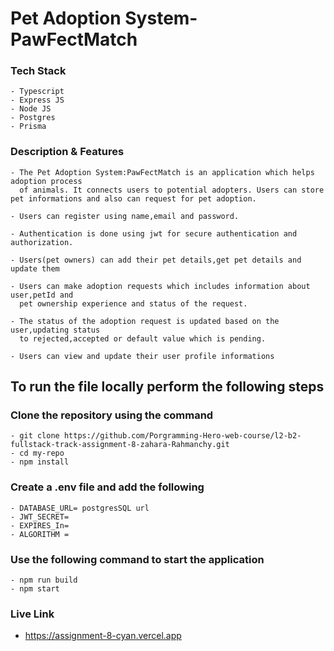 # Pet Adoption System- PawFectMatch

### Tech Stack

    - Typescript
    - Express JS
    - Node JS
    - Postgres
    - Prisma

### Description & Features

    - The Pet Adoption System:PawFectMatch is an application which helps adoption process
      of animals. It connects users to potential adopters. Users can store pet informations and also can request for pet adoption.

    - Users can register using name,email and password.

    - Authentication is done using jwt for secure authentication and authorization.

    - Users(pet owners) can add their pet details,get pet details and update them

    - Users can make adoption requests which includes information about user,petId and
      pet ownership experience and status of the request.

    - The status of the adoption request is updated based on the user,updating status
      to rejected,accepted or default value which is pending.

    - Users can view and update their user profile informations

## To run the file locally perform the following steps

### Clone the repository using the command

    - git clone https://github.com/Porgramming-Hero-web-course/l2-b2-fullstack-track-assignment-8-zahara-Rahmanchy.git
    - cd my-repo
    - npm install

### Create a .env file and add the following

    - DATABASE_URL= postgresSQL url
    - JWT_SECRET=
    - EXPIRES_In=
    - ALGORITHM =

### Use the following command to start the application

    - npm run build
    - npm start

### Live Link

- https://assignment-8-cyan.vercel.app

